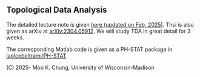 ## Topological Data Analysis 

The detailed lecture note is given [here (updated on Feb, 2025)](https://github.com/laplcebeltrami/PH-STAT/blob/main/PH-STAT.pdf). Thsi is also given as arXiv at [arXiv:2304.05912](http://arxiv.org/abs/2304.05912). We will study TDA in great detail for 3 weeks. 

The corresponding Matlab code is given as a PH-STAT package in [laplcebeltrami/PH-STAT](https://github.com/laplcebeltrami/PH-STAT/). 


(C) 2025- Moo K. Chung, University of Wisconsin-Madison
